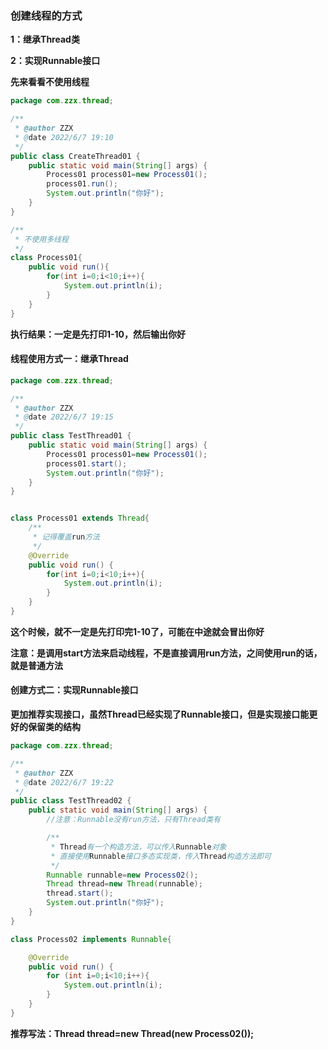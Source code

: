 ### 创建线程的方式

**1：继承Thread类**



**2：实现Runnable接口**





**先来看看不使用线程**

```java
package com.zzx.thread;

/**
 * @author ZZX
 * @date 2022/6/7 19:10
 */
public class CreateThread01 {
    public static void main(String[] args) {
        Process01 process01=new Process01();
        process01.run();
        System.out.println("你好");
    }
}

/**
 * 不使用多线程
 */
class Process01{
    public void run(){
        for(int i=0;i<10;i++){
            System.out.println(i);
        }
    }
}
```

**执行结果：一定是先打印1-10，然后输出你好**





#### **线程使用方式一：继承Thread**

```java
package com.zzx.thread;

/**
 * @author ZZX
 * @date 2022/6/7 19:15
 */
public class TestThread01 {
    public static void main(String[] args) {
        Process01 process01=new Process01();
        process01.start();
        System.out.println("你好");
    }
}


class Process01 extends Thread{
    /**
     * 记得覆盖run方法
     */
    @Override
    public void run() {
        for(int i=0;i<10;i++){
            System.out.println(i);
        }
    }
}
```

**这个时候，就不一定是先打印完1-10了，可能在中途就会冒出你好**

**注意：是调用start方法来启动线程，不是直接调用run方法，之间使用run的话，就是普通方法**



#### 创建方式二：实现Runnable接口

**更加推荐实现接口，虽然Thread已经实现了Runnable接口，但是实现接口能更好的保留类的结构**

```java
package com.zzx.thread;

/**
 * @author ZZX
 * @date 2022/6/7 19:22
 */
public class TestThread02 {
    public static void main(String[] args) {
        //注意：Runnable没有run方法，只有Thread类有

        /**
         * Thread有一个构造方法，可以传入Runnable对象
         * 直接使用Runnable接口多态实现类，传入Thread构造方法即可
         */
        Runnable runnable=new Process02();
        Thread thread=new Thread(runnable);
        thread.start();
        System.out.println("你好");
    }
}

class Process02 implements Runnable{

    @Override
    public void run() {
        for (int i=0;i<10;i++){
            System.out.println(i);
        }
    }
}
```

**推荐写法：Thread thread=new Thread(new Process02());**